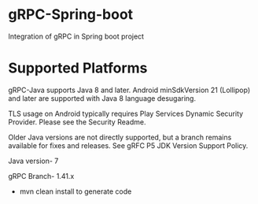 # gRPC-Spring-boot
Integration of gRPC in Spring boot project

# Supported Platforms
gRPC-Java supports Java 8 and later. Android minSdkVersion 21 (Lollipop) and later are supported with Java 8 language desugaring.

TLS usage on Android typically requires Play Services Dynamic Security Provider. Please see the Security Readme.

Older Java versions are not directly supported, but a branch remains available for fixes and releases. See gRFC P5 JDK Version Support Policy.

Java version- 7

gRPC Branch- 1.41.x

- mvn clean install to generate code

